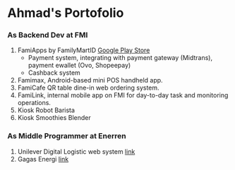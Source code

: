 # Ahmad's Portofolio

### As Backend Dev at FMI
1. FamiApps by FamilyMartID [Google Play Store](https://play.google.com/store/apps/details?id=com.familymartindonesia.fmi_app&hl=id)
    - Payment system, integrating with payment gateway (Midtrans), payment ewallet (Ovo, Shopeepay)
    - Cashback system
2. Famimax, Android-based mini POS handheld app.
3. FamiCafe QR table dine-in web ordering system.
4. FamiLink, internal mobile app on FMI for day-to-day task and monitoring operations.
5. Kiosk Robot Barista
6. Kiosk Smoothies Blender


### As Middle Programmer at Enerren
1. Unilever Digital Logistic web system [link](https://digitallogistic-uli.com)
2. Gagas Energi [link](https://e-dispatch.gagas.co.id)
